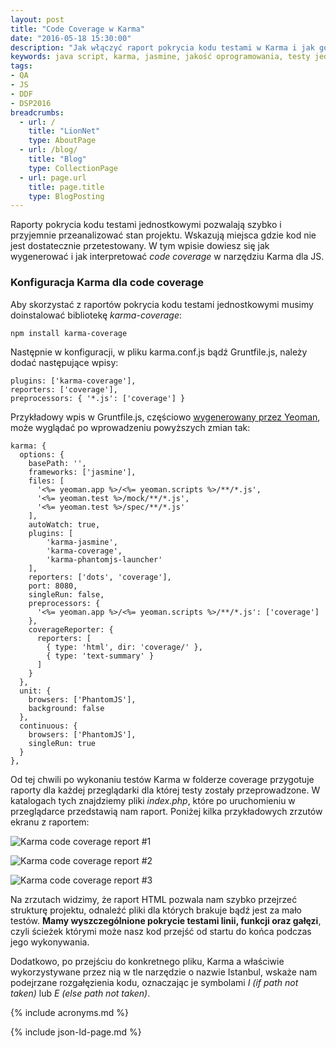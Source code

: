 ```yaml
---
layout: post
title: "Code Coverage w Karma"
date: "2016-05-18 15:30:00"
description: "Jak włączyć raport pokrycia kodu testami w Karma i jak go interpretować?"
keywords: java script, karma, jasmine, jakość oprogramowania, testy jednostkowe, pokrycie kodu testami, code coverage, yeoman, grunt, tdd, test driven development
tags:
- QA
- JS
- DDF
- DSP2016
breadcrumbs:
  - url: /
    title: "LionNet"
    type: AboutPage
  - url: /blog/
    title: "Blog"
    type: CollectionPage
  - url: page.url
    title: page.title
    type: BlogPosting
---
```


Raporty pokrycia kodu testami jednostkowymi pozwalają szybko i przyjemnie przeanalizować
stan projektu. Wskazują miejsca gdzie kod nie jest dostatecznie przetestowany.
W tym wpisie dowiesz się jak wygenerować i jak interpretować *code coverage* w 
narzędziu Karma dla JS.

### Konfiguracja Karma dla code coverage

Aby skorzystać z raportów pokrycia kodu testami jednostkowymi musimy doinstalować
bibliotekę *karma-coverage*:

    npm install karma-coverage

Następnie w konfiguracji, w pliku karma.conf.js bądź Gruntfile.js, należy dodać
następujące wpisy:

    plugins: ['karma-coverage'],
    reporters: ['coverage'],
    preprocessors: { '*.js': ['coverage'] }

Przykładowy wpis w Gruntfile.js, częściowo [wygenerowany przez Yeoman][1], może 
wyglądać po wprowadzeniu powyższych zmian tak:

    karma: {
      options: {
        basePath: '',
        frameworks: ['jasmine'],
        files: [
          '<%= yeoman.app %>/<%= yeoman.scripts %>/**/*.js',
          '<%= yeoman.test %>/mock/**/*.js',
          '<%= yeoman.test %>/spec/**/*.js'
        ],
        autoWatch: true,
        plugins: [
            'karma-jasmine',
            'karma-coverage',
            'karma-phantomjs-launcher'
        ],
        reporters: ['dots', 'coverage'],
        port: 8080,
        singleRun: false,
        preprocessors: {
          '<%= yeoman.app %>/<%= yeoman.scripts %>/**/*.js': ['coverage']
        },
        coverageReporter: {
          reporters: [
            { type: 'html', dir: 'coverage/' },
            { type: 'text-summary' }
          ]
        }
      },
      unit: {
        browsers: ['PhantomJS'],
        background: false
      },
      continuous: {
        browsers: ['PhantomJS'],
        singleRun: true
      }
    },

Od tej chwili po wykonaniu testów Karma w folderze coverage przygotuje raporty dla
każdej przeglądarki dla której testy zostały przeprowadzone. W katalogach tych 
znajdziemy pliki *index.php*, które po uruchomieniu w przeglądarce przedstawią
nam raport. Poniżej kilka przykładowych zrzutów ekranu z raportem:

![Karma code coverage report #1][2]

![Karma code coverage report #2][3]

![Karma code coverage report #3][4]

Na zrzutach widzimy, że raport HTML pozwala nam szybko przejrzeć strukturę projektu,
odnaleźć pliki dla których brakuje bądź jest za mało testów. **Mamy wyszczególnione
pokrycie testami linii, funkcji oraz gałęzi**, czyli ścieżek którymi może nasz kod 
przejść od startu do końca podczas jego wykonywania.

Dodatkowo, po przejściu do konkretnego pliku, Karma a właściwie wykorzystywane 
przez nią w tle narzędzie o nazwie Istanbul, wskaże nam podejrzane rozgałęzienia 
kodu, oznaczając je symbolami *I (if path not taken)* lub *E (else path not taken)*.


[1]: /it/2016/03/03/yeoman-idziemy-na-front.html
[2]: img/DSP2016/karma-code-coverage-1.png
[3]: img/DSP2016/karma-code-coverage-2.png
[4]: img/DSP2016/karma-code-coverage-3.png


{% include acronyms.md %}

{% include json-ld-page.md %}
